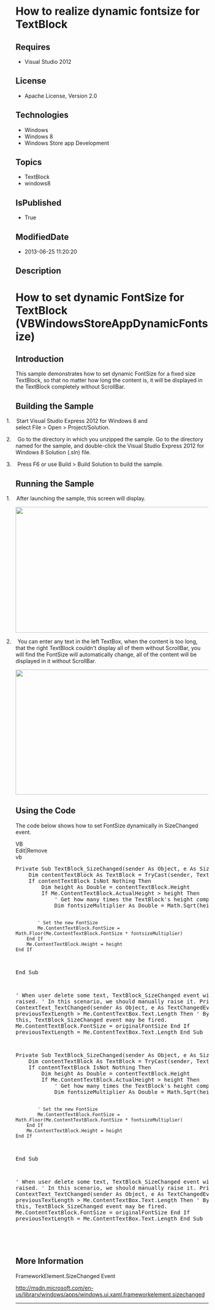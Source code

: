 # How to realize dynamic fontsize for TextBlock
## Requires
* Visual Studio 2012
## License
* Apache License, Version 2.0
## Technologies
* Windows
* Windows 8
* Windows Store app Development
## Topics
* TextBlock
* windows8
## IsPublished
* True
## ModifiedDate
* 2013-06-25 11:20:20
## Description

<h1><span style="">How to set dynamic FontSize for TextBlock (VBWindowsStoreAppDynamicFontsize)
</span></h1>
<h2>Introduction</h2>
<p class="MsoNormal">This sample demonstrates how to set dynamic FontSize for a fixed size TextBlock, so that no matter how long the content is, it will be displayed in the TextBlock completely without ScrollBar.</p>
<h2>Building the Sample</h2>
<p class="MsoNormal"></p>
<p class="MsoListParagraphCxSpFirst" style="text-indent:-.25in"><span style=""><span style="">1.<span style="font:7.0pt &quot;Times New Roman&quot;">&nbsp;&nbsp;&nbsp;&nbsp;&nbsp;&nbsp;
</span></span></span>Start Visual Studio Express&nbsp;2012 for Windows&nbsp;8 and select&nbsp;File&nbsp;&gt;&nbsp;Open&nbsp;&gt;&nbsp;Project/Solution.</p>
<p class="MsoListParagraphCxSpMiddle" style="text-indent:-.25in"><span style=""><span style="">2.<span style="font:7.0pt &quot;Times New Roman&quot;">&nbsp;&nbsp;&nbsp;&nbsp;&nbsp;&nbsp;
</span></span></span>Go to the directory in which you unzipped the sample. Go to the directory named for the sample, and double-click the Visual Studio Express&nbsp;2012 for Windows&nbsp;8 Solution (.sln) file.</p>
<p class="MsoListParagraphCxSpMiddle" style="text-indent:-.25in"><span style=""><span style="">3.<span style="font:7.0pt &quot;Times New Roman&quot;">&nbsp;&nbsp;&nbsp;&nbsp;&nbsp;&nbsp;
</span></span></span>Press F6 or use&nbsp;Build&nbsp;&gt;&nbsp;Build Solution&nbsp;to build the sample.</p>
<p class="MsoListParagraphCxSpLast"></p>
<h2>Running the Sample</h2>
<p class="MsoListParagraphCxSpFirst" style="text-indent:-.25in"><span style=""><span style="">1.<span style="font:7.0pt &quot;Times New Roman&quot;">&nbsp;&nbsp;&nbsp;&nbsp;&nbsp;&nbsp;
</span></span></span>After launching the sample, this screen will display.</p>
<p class="MsoListParagraphCxSpMiddle"><span style=""><img src="/site/view/file/86566/1/image.png" alt="" width="576" height="328" align="middle">
</span></p>
<p class="MsoListParagraphCxSpMiddle"></p>
<p class="MsoListParagraphCxSpMiddle" style="text-indent:-.25in"><span style=""><span style="">2.<span style="font:7.0pt &quot;Times New Roman&quot;">&nbsp;&nbsp;&nbsp;&nbsp;&nbsp;&nbsp;
</span></span></span>You can enter any text in the left TextBox, when the content is too long, that the right TextBlock couldn't display all of them without ScrollBar, you will find the FontSize will automatically change, all of the content will be displayed
 in it without ScrollBar.</p>
<p class="MsoListParagraphCxSpLast"><span style=""><img src="/site/view/file/86567/1/image.png" alt="" width="576" height="326" align="middle">
</span></p>
<h2>Using the Code</h2>
<p class="MsoNormal">The code below shows how to set FontSize dynamically in SizeChanged event.</p>
<div class="scriptcode">
<div class="pluginEditHolder" pluginCommand="mceScriptCode">
<div class="title"><span>VB</span></div>
<div class="pluginLinkHolder"><span class="pluginEditHolderLink">Edit</span>|<span class="pluginRemoveHolderLink">Remove</span>
</div>
<span class="hidden">vb</span>
<pre class="hidden">
Private Sub TextBlock_SizeChanged(sender As Object, e As SizeChangedEventArgs)
    Dim contentTextBlock As TextBlock = TryCast(sender, TextBlock)
    If contentTextBlock IsNot Nothing Then
        Dim height As Double = contentTextBlock.Height
        If Me.ContentTextBlock.ActualHeight &gt; height Then
            ' Get how many times the TextBlock's height compares with the existing one
            Dim fontsizeMultiplier As Double = Math.Sqrt(height / Me.ContentTextBlock.ActualHeight)


            ' Set the new FontSize
            Me.ContentTextBlock.FontSize = Math.Floor(Me.ContentTextBlock.FontSize * fontsizeMultiplier)
        End If
        Me.ContentTextBlock.Height = height
    End If
End Sub


' When user delete some text, TextBlock_SizeChanged event will not raised.
' In this scenario, we should manually raise it.
Private Sub ContextText_TextChanged(sender As Object, e As TextChangedEventArgs)
    If previousTextLength &gt; Me.ContentTextBox.Text.Length Then
        ' By doing this, TextBlock_SizeChanged event may be fired.
        Me.ContentTextBlock.FontSize = originalFontSize
    End If
    previousTextLength = Me.ContentTextBox.Text.Length
End Sub

</pre>
<pre id="codePreview" class="vb">
Private Sub TextBlock_SizeChanged(sender As Object, e As SizeChangedEventArgs)
    Dim contentTextBlock As TextBlock = TryCast(sender, TextBlock)
    If contentTextBlock IsNot Nothing Then
        Dim height As Double = contentTextBlock.Height
        If Me.ContentTextBlock.ActualHeight &gt; height Then
            ' Get how many times the TextBlock's height compares with the existing one
            Dim fontsizeMultiplier As Double = Math.Sqrt(height / Me.ContentTextBlock.ActualHeight)


            ' Set the new FontSize
            Me.ContentTextBlock.FontSize = Math.Floor(Me.ContentTextBlock.FontSize * fontsizeMultiplier)
        End If
        Me.ContentTextBlock.Height = height
    End If
End Sub


' When user delete some text, TextBlock_SizeChanged event will not raised.
' In this scenario, we should manually raise it.
Private Sub ContextText_TextChanged(sender As Object, e As TextChangedEventArgs)
    If previousTextLength &gt; Me.ContentTextBox.Text.Length Then
        ' By doing this, TextBlock_SizeChanged event may be fired.
        Me.ContentTextBlock.FontSize = originalFontSize
    End If
    previousTextLength = Me.ContentTextBox.Text.Length
End Sub

</pre>
</div>
</div>
<div class="endscriptcode">&nbsp;</div>
<p class="MsoNormal"></p>
<h2>More Information</h2>
<p class="MsoNormal"><span class="SpellE">FrameworkElement.SizeChanged</span> Event</p>
<p class="MsoNormal"><a href="http://msdn.microsoft.com/en-us/library/windows/apps/windows.ui.xaml.frameworkelement.sizechanged">http://msdn.microsoft.com/en-us/library/windows/apps/windows.ui.xaml.frameworkelement.sizechanged</a></p>
<hr>
<div><a href="http://go.microsoft.com/?linkid=9759640" style="margin-top:3px"><img alt="" src="http://bit.ly/onecodelogo">
</a></div>
